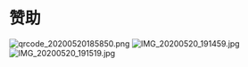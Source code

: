 # 赞助

![qrcode\_20200520185850.png](https://i.loli.net/2020/05/20/SFpVjdltaRbWOz5.png) ![IMG\_20200520\_191459.jpg](https://i.loli.net/2020/05/20/tKP63Q5j2GJpDXv.jpg) ![IMG\_20200520\_191519.jpg](https://i.loli.net/2020/05/20/suipmo7RextCV8r.jpg)

